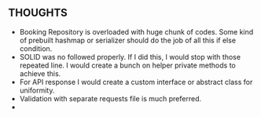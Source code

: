 ## THOUGHTS
- Booking Repository is overloaded with huge chunk of codes. Some kind of prebuilt hashmap or serializer should do the job of all this if else condition.
- SOLID was no followed properly. If I did this, I would stop with those repeated line. I would create a bunch on helper private methods to achieve this.
- For API response I would create a custom interface or abstract class for uniformity. 
- Validation with separate requests file is much preferred.
- 